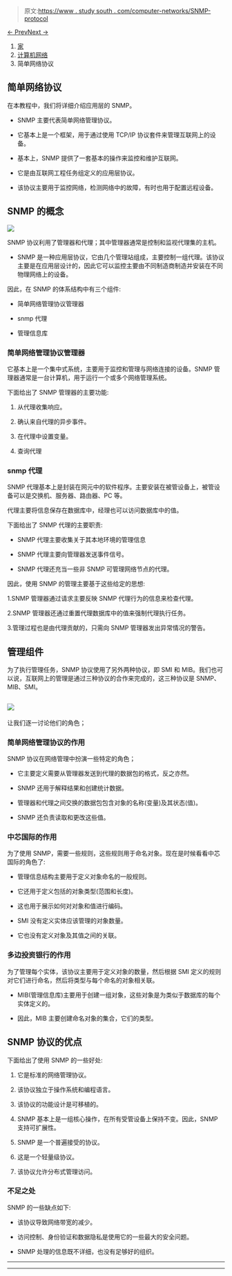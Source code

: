 > 原文:[https://www . study south . com/computer-networks/SNMP-protocol](https://www.studytonight.com/computer-networks/snmp-protocol)

[← Prev](/computer-networks/pop-protocol "POP Protocol")[Next →](/computer-networks/telnet-in-computer-networks "TELNET")

<nav aria-label="breadcrumb">

1.  [家](/)
2.  [计算机网络](/computer-networks)
3.  简单网络协议

</nav>

<article>

# 简单网络协议

在本教程中，我们将详细介绍应用层的 SNMP。

*   SNMP 主要代表简单网络管理协议。

*   它基本上是一个框架，用于通过使用 TCP/IP 协议套件来管理互联网上的设备。

*   基本上，SNMP 提供了一套基本的操作来监控和维护互联网。

*   它是由互联网工程任务组定义的应用层协议。

*   该协议主要用于监控网络，检测网络中的故障，有时也用于配置远程设备。

## SNMP 的概念

![](../Images/f1cee71c84475cde56fe4ef0a713d98e.png)

SNMP 协议利用了管理器和代理；其中管理器通常是控制和监视代理集的主机。

*   SNMP 是一种应用层协议，它由几个管理站组成，主要控制一组代理。该协议主要是在应用层设计的，因此它可以监控主要由不同制造商制造并安装在不同物理网络上的设备。

因此，在 SNMP 的体系结构中有三个组件:

*   简单网络管理协议管理器

*   snmp 代理

*   管理信息库

### 简单网络管理协议管理器

它基本上是一个集中式系统，主要用于监控和管理与网络连接的设备。SNMP 管理器通常是一台计算机，用于运行一个或多个网络管理系统。

下面给出了 SNMP 管理器的主要功能:

1.  从代理收集响应。

2.  确认来自代理的异步事件。

3.  在代理中设置变量。

4.  查询代理

### snmp 代理

SNMP 代理基本上是封装在网元中的软件程序。主要安装在被管设备上，被管设备可以是交换机、服务器、路由器、PC 等。

代理主要将信息保存在数据库中，经理也可以访问数据库中的值。

下面给出了 SNMP 代理的主要职责:

*   SNMP 代理主要收集关于其本地环境的管理信息

*   SNMP 代理主要向管理器发送事件信号。

*   SNMP 代理还充当一些非 SNMP 可管理网络节点的代理。

因此，使用 SNMP 的管理主要基于这些给定的思想:

1.SNMP 管理器通过请求主要反映 SNMP 代理行为的信息来检查代理。

2.SNMP 管理器还通过重置代理数据库中的值来强制代理执行任务。

3.管理过程也是由代理贡献的，只需向 SNMP 管理器发出异常情况的警告。

## 管理组件

为了执行管理任务，SNMP 协议使用了另外两种协议，即 SMI 和 MIB。我们也可以说，互联网上的管理是通过三种协议的合作来完成的，这三种协议是 SNMP、MIB、SMI。

## ![](../Images/8c58591c5d06781271babe0fc19151c4.png)

让我们逐一讨论他们的角色；

### 简单网络管理协议的作用

SNMP 协议在网络管理中扮演一些特定的角色；

*   它主要定义需要从管理器发送到代理的数据包的格式，反之亦然。

*   SNMP 还用于解释结果和创建统计数据。

*   管理器和代理之间交换的数据包包含对象的名称(变量)及其状态(值)。

*   SNMP 还负责读取和更改这些值。

### 中芯国际的作用

为了使用 SNMP，需要一些规则，这些规则用于命名对象。现在是时候看看中芯国际的角色了:

*   管理信息结构主要用于定义对象命名的一般规则。

*   它还用于定义包括的对象类型(范围和长度)。

*   这也用于展示如何对对象和值进行编码。

*   SMI 没有定义实体应该管理的对象数量。

*   它也没有定义对象及其值之间的关联。

### 多边投资银行的作用

为了管理每个实体，该协议主要用于定义对象的数量，然后根据 SMI 定义的规则对它们进行命名，然后将类型与每个命名的对象相关联。

*   MIB(管理信息库)主要用于创建一组对象，这些对象是为类似于数据库的每个实体定义的。

*   因此，MIB 主要创建命名对象的集合，它们的类型。

## SNMP 协议的优点

下面给出了使用 SNMP 的一些好处:

1.  它是标准的网络管理协议。

2.  该协议独立于操作系统和编程语言。

3.  该协议的功能设计是可移植的。

4.  SNMP 基本上是一组核心操作，在所有受管设备上保持不变。因此，SNMP 支持可扩展性。

5.  SNMP 是一个普遍接受的协议。

6.  这是一个轻量级协议。

7.  该协议允许分布式管理访问。

### 不足之处

SNMP 的一些缺点如下:

*   该协议导致网络带宽的减少。

*   访问控制、身份验证和数据隐私是使用它的一些最大的安全问题。

*   SNMP 处理的信息既不详细，也没有足够好的组织。

</article>

* * *

* * *